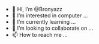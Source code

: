 - 👋 Hi, I’m @Bronyazz
- 👀 I’m interested in computer ...
- 🌱 I’m currently learning ...
- 💞️ I’m looking to collaborate on ...
- 📫 How to reach me ...

<!---
Bronyazz/Bronyazz is a ✨ special ✨ repository because its `README.md` (this file) appears on your GitHub profile.
You can click the Preview link to take a look at your changes.
--->
